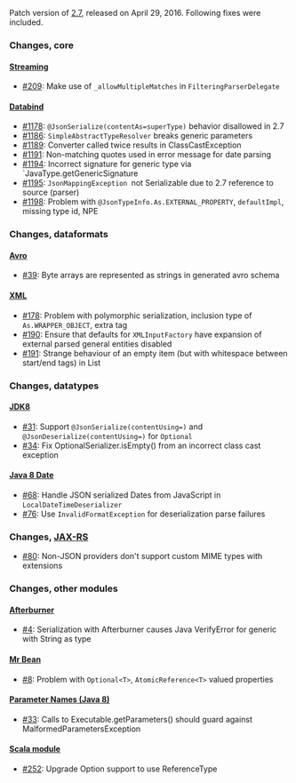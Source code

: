 Patch version of [2.7](Jackson-Release-2.7), released on April 29, 2016.
Following fixes were included.

### Changes, core

#### [Streaming](../../jackson-core)

* [#209](../../jackson-core/issues/209): Make use of `_allowMultipleMatches` in `FilteringParserDelegate`

#### [Databind](../../jackson-databind)

* [#1178](../../jackson-databind/issues/1178): `@JsonSerialize(contentAs=superType)` behavior disallowed in 2.7
* [#1186](../../jackson-databind/issues/1186): `SimpleAbstractTypeResolver` breaks generic parameters
* [#1189](../../jackson-databind/issues/1189): Converter called twice results in ClassCastException
* [#1191](../../jackson-databind/issues/1191): Non-matching quotes used in error message for date parsing
* [#1194](../../jackson-databind/issues/1194): Incorrect signature for generic type via `JavaType.getGenericSignature
* [#1195](../../jackson-databind/issues/1195): `JsonMappingException `not Serializable due to 2.7 reference to source (parser)
* [#1198](../../jackson-databind/issues/1198): Problem with `@JsonTypeInfo.As.EXTERNAL_PROPERTY`, `defaultImpl`, missing type id, NPE

### Changes, dataformats

#### [Avro](../../jackson-dataformat-avro)

* [#39](../../jackson-dataformat-avro/issues/39): Byte arrays are represented as strings in generated avro schema

#### [XML](../../jackson-dataformat-xml)

* [#178](../../jackson-dataformat-xml/issues/178): Problem with polymorphic serialization, inclusion type of
`As.WRAPPER_OBJECT`, extra tag
* [#190](../../jackson-dataformat-xml/issues/190): Ensure that defaults for `XMLInputFactory` have expansion of external parsed general entities disabled
* [#191](../../jackson-dataformat-xml/issues/191): Strange behaviour of an empty item (but with whitespace between start/end tags) in List

### Changes, datatypes

#### [JDK8](../../jackson-datatype-jdk8)

* [#31](../../jackson-datatype-jdk8/issues/31): Support `@JsonSerialize(contentUsing=)` and `@JsonDeserialize(contentUsing=)` for `Optional`
* [#34](../../jackson-datatype-jdk8/issues/34): Fix OptionalSerializer.isEmpty() from an incorrect class cast exception

#### [Java 8 Date](../../jackson-datatype-jsr310)

* [#68](../../jackson-datatype-jsr310/issues/68): Handle JSON serialized Dates from JavaScript in `LocalDateTimeDeserializer`
* [#76](../../jackson-datatype-jsr310/issues/76): Use `InvalidFormatException` for deserialization parse failures

### Changes, [JAX-RS](../../jackson-jaxrs-providers)

* [#80](../../jackson-jaxrs-providers/issues/80): Non-JSON providers don't support custom MIME types with extensions

### Changes, other modules

#### [Afterburner](../../jackson-modules-base)

* [#4](../../jackson-modules-base/issues/4): Serialization with Afterburner causes Java VerifyError for generic with String as type

#### [Mr Bean](../../jackson-modules-base)

* [#8](../../jackson-modules-base/issues/8): Problem with `Optional<T>`, `AtomicReference<T>` valued properties

#### [Parameter Names (Java 8)](../../jackson-module-parameter-names)

* [#33](../../jackson-module-parameter-names/issues/33): Calls to Executable.getParameters() should guard against MalformedParametersException

#### [Scala module](../../jackson-module-scala)

* [#252](../../jackson-module-scala/issues/252): Upgrade Option support to use ReferenceType

